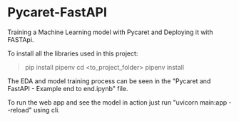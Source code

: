 # Pycaret-FastAPI
Training a Machine Learning model with Pycaret and Deploying it with FASTApi.

To install all the libraries used in this project:
> pip install pipenv
> cd <to_project_folder>
> pipenv install 

The EDA and model training process can be seen in the "Pycaret and FastAPI - Example end to end.ipynb" file.

To run the web app and see the model in action just run "uvicorn main:app --reload" using cli.
